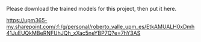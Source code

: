 Please download the trained models for this project, then put it here.

https://upm365-my.sharepoint.com/:f:/g/personal/roberto_valle_upm_es/EtkAMUALH0xDmh41JuEUQkMBeRNFUhJQh_xXac5neYBP7Q?e=7hY3AS